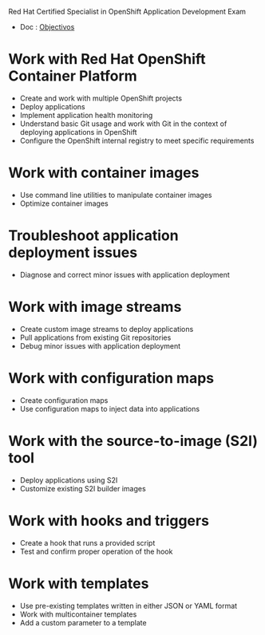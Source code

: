 Red Hat Certified Specialist in OpenShift Application Development Exam

- Doc : [Objectivos](https://www.redhat.com/es/services/training/ex288-red-hat-certified-specialist-openshift-application-development-exam?section=Objetivos)

# Work with Red Hat OpenShift Container Platform
- Create and work with multiple OpenShift projects
- Deploy applications
- Implement application health monitoring
- Understand basic Git usage and work with Git in the context of deploying applications in OpenShift
- Configure the OpenShift internal registry to meet specific requirements

# Work with container images
- Use command line utilities to manipulate container images
- Optimize container images

# Troubleshoot application deployment issues
- Diagnose and correct minor issues with application deployment

# Work with image streams
- Create custom image streams to deploy applications
- Pull applications from existing Git repositories
- Debug minor issues with application deployment

# Work with configuration maps
- Create configuration maps
- Use configuration maps to inject data into applications

# Work with the source-to-image (S2I) tool
- Deploy applications using S2I
- Customize existing S2I builder images

# Work with hooks and triggers
- Create a hook that runs a provided script
- Test and confirm proper operation of the hook

# Work with templates
- Use pre-existing templates written in either JSON or YAML format
- Work with multicontainer templates
- Add a custom parameter to a template

